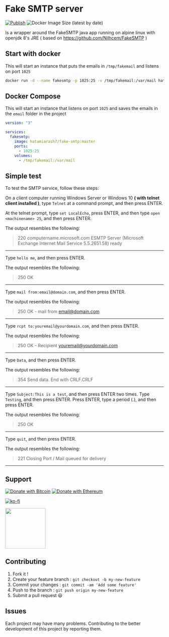# Fake SMTP server

[![Publish](https://github.com/hatamiarash7/FakeSMTP/actions/workflows/publish.yml/badge.svg)](https://github.com/hatamiarash7/FakeSMTP/actions/workflows/publish.yml) ![Docker Image Size (latest by date)](https://img.shields.io/docker/image-size/hatamiarash7/fake-smtp)

Is a wrapper around the FakeSMTP java app running on alpine linux with openjdk 8's JRE ( based on <https://github.com/Nilhcem/FakeSMTP> )

## Start with docker

This will start an instance that puts the emails in `/tmp/fakemail` and listens on port `1025`

```bash
docker run -d --name fakesmtp -p 1025:25 -v /tmp/fakemail:/var/mail hatamiarash7/fake-smtp:master
```

## Docker Compose

This will start an instance that listens on port `1025` and saves the emails in the `email` folder in the project

```yaml
version: "3"

services:
  fakesmtp:
    image: hatamiarash7/fake-smtp:master
    ports:
      - 1025:25
    volumes:
      - /tmp/fakemail:/var/mail
```

## Simple test

To test the SMTP service, follow these steps:

On a client computer running Windows Server or Windows 10 **( with telnet client installed )**, type
`Telnet` at a command prompt, and then press ENTER.

At the telnet prompt, type `set LocalEcho`, press ENTER, and then type `open <machinename> 25`, and then press ENTER.

The output resembles the following:

> 220 computername.microsoft.com ESMTP Server (Microsoft Exchange Internet Mail Service 5.5.2651.58) ready

---

Type `hello me`, and then press ENTER.

The output resembles the following:

> 250 OK

---

Type `mail from:email@domain.com`, and then press ENTER.

The output resembles the following:

> 250 OK - mail from <email@domain.com>

---

Type `rcpt to:youremail@yourdomain.com`, and then press ENTER.

The output resembles the following:

> 250 OK - Recipient <youremail@yourdomain.com>

---

Type `Data`, and then press ENTER.

The output resembles the following:

> 354 Send data. End with CRLF.CRLF

---

Type `Subject:This is a test`, and then press ENTER two times.
Type `Testing`, and then press ENTER.
Press ENTER, type a period (.), and then press ENTER.

The output resembles the following:

> 250 OK

---

Type `quit`, and then press ENTER.

The output resembles the following:

> 221 Closing Port / Mail queued for delivery

---

## Support

[![Donate with Bitcoin](https://en.cryptobadges.io/badge/micro/3GhT2ABRuHuXGNzP6DH5KvLZRTXCBKkx2y)](https://en.cryptobadges.io/donate/3GhT2ABRuHuXGNzP6DH5KvLZRTXCBKkx2y) [![Donate with Ethereum](https://en.cryptobadges.io/badge/micro/0x4832fd8e2cfade141dc4873cc00cf77de604edde)](https://en.cryptobadges.io/donate/0x4832fd8e2cfade141dc4873cc00cf77de604edde)

[![ko-fi](https://www.ko-fi.com/img/githubbutton_sm.svg)](https://ko-fi.com/D1D1WGU9)

<div><a href="https://payping.ir/@hatamiarash7"><img src="https://cdn.payping.ir/statics/Payping-logo/Trust/blue.svg" height="128" width="128"></a></div>

## Contributing

1. Fork it !
2. Create your feature branch : `git checkout -b my-new-feature`
3. Commit your changes : `git commit -am 'Add some feature'`
4. Push to the branch : `git push origin my-new-feature`
5. Submit a pull request 😃

## Issues

Each project may have many problems. Contributing to the better development of this project by reporting them.
